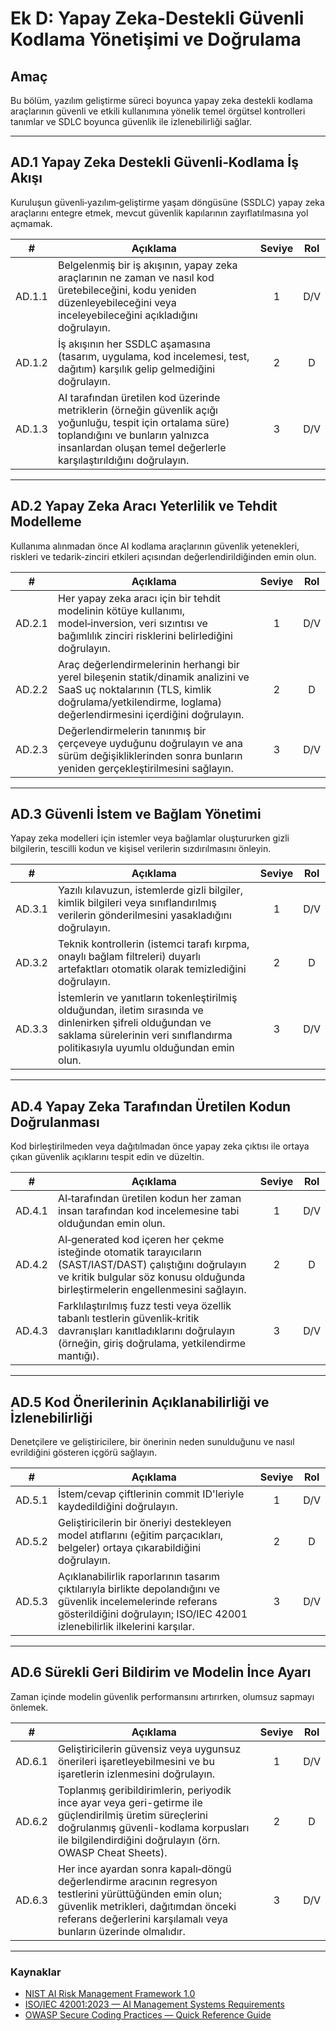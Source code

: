 # Ek D: Yapay Zeka-Destekli Güvenli Kodlama Yönetişimi ve Doğrulama

## Amaç

Bu bölüm, yazılım geliştirme süreci boyunca yapay zeka destekli kodlama araçlarının güvenli ve etkili kullanımına yönelik temel örgütsel kontrolleri tanımlar ve SDLC boyunca güvenlik ile izlenebilirliği sağlar.

---

## AD.1 Yapay Zeka Destekli Güvenli‑Kodlama İş Akışı

Kuruluşun güvenli‑yazılım‑geliştirme yaşam döngüsüne (SSDLC) yapay zeka araçlarını entegre etmek, mevcut güvenlik kapılarının zayıflatılmasına yol açmamak.

|   #    | Açıklama                                                                                                                                                                                                            | Seviye | Rol |
| :----: | ------------------------------------------------------------------------------------------------------------------------------------------------------------------------------------------------------------------- | :----: | :-: |
| AD.1.1 | Belgelenmiş bir iş akışının, yapay zeka araçlarının ne zaman ve nasıl kod üretebileceğini, kodu yeniden düzenleyebileceğini veya inceleyebileceğini açıkladığını doğrulayın.                                        |   1    | D/V |
| AD.1.2 | İş akışının her SSDLC aşamasına (tasarım, uygulama, kod incelemesi, test, dağıtım) karşılık gelip gelmediğini doğrulayın.                                                                                           |   2    |  D  |
| AD.1.3 | AI tarafından üretilen kod üzerinde metriklerin (örneğin güvenlik açığı yoğunluğu, tespit için ortalama süre) toplandığını ve bunların yalnızca insanlardan oluşan temel değerlerle karşılaştırıldığını doğrulayın. |   3    | D/V |

---

## AD.2 Yapay Zeka Aracı Yeterlilik ve Tehdit Modelleme

Kullanıma alınmadan önce AI kodlama araçlarının güvenlik yetenekleri, riskleri ve tedarik‑zinciri etkileri açısından değerlendirildiğinden emin olun.

|   #    | Açıklama                                                                                                                                                                                        | Seviye | Rol |
| :----: | ----------------------------------------------------------------------------------------------------------------------------------------------------------------------------------------------- | :----: | :-: |
| AD.2.1 | Her yapay zeka aracı için bir tehdit modelinin kötüye kullanımı, model‑inversion, veri sızıntısı ve bağımlılık zinciri risklerini belirlediğini doğrulayın.                                     |   1    | D/V |
| AD.2.2 | Araç değerlendirmelerinin herhangi bir yerel bileşenin statik/dinamik analizini ve SaaS uç noktalarının (TLS, kimlik doğrulama/yetkilendirme, loglama) değerlendirmesini içerdiğini doğrulayın. |   2    |  D  |
| AD.2.3 | Değerlendirmelerin tanınmış bir çerçeveye uyduğunu doğrulayın ve ana sürüm değişikliklerinden sonra bunların yeniden gerçekleştirilmesini sağlayın.                                             |   3    | D/V |

---

## AD.3 Güvenli İstem ve Bağlam Yönetimi

Yapay zeka modelleri için istemler veya bağlamlar oluştururken gizli bilgilerin, tescilli kodun ve kişisel verilerin sızdırılmasını önleyin.

|   #    | Açıklama                                                                                                                                                                                      | Seviye | Rol |
| :----: | --------------------------------------------------------------------------------------------------------------------------------------------------------------------------------------------- | :----: | :-: |
| AD.3.1 | Yazılı kılavuzun, istemlerde gizli bilgiler, kimlik bilgileri veya sınıflandırılmış verilerin gönderilmesini yasakladığını doğrulayın.                                                        |   1    | D/V |
| AD.3.2 | Teknik kontrollerin (istemci tarafı kırpma, onaylı bağlam filtreleri) duyarlı artefaktları otomatik olarak temizlediğini doğrulayın.                                                          |   2    |  D  |
| AD.3.3 | İstemlerin ve yanıtların tokenleştirilmiş olduğundan, iletim sırasında ve dinlenirken şifreli olduğundan ve saklama sürelerinin veri sınıflandırma politikasıyla uyumlu olduğundan emin olun. |   3    | D/V |

---

## AD.4 Yapay Zeka Tarafından Üretilen Kodun Doğrulanması

Kod birleştirilmeden veya dağıtılmadan önce yapay zeka çıktısı ile ortaya çıkan güvenlik açıklarını tespit edin ve düzeltin.

|   #    | Açıklama                                                                                                                                                                                     | Seviye | Rol |
| :----: | -------------------------------------------------------------------------------------------------------------------------------------------------------------------------------------------- | :----: | :-: |
| AD.4.1 | AI‑tarafından üretilen kodun her zaman insan tarafından kod incelemesine tabi olduğundan emin olun.                                                                                          |   1    | D/V |
| AD.4.2 | AI‑generated kod içeren her çekme isteğinde otomatik tarayıcıların (SAST/IAST/DAST) çalıştığını doğrulayın ve kritik bulgular söz konusu olduğunda birleştirmelerin engellenmesini sağlayın. |   2    |  D  |
| AD.4.3 | Farklılaştırılmış fuzz testi veya özellik tabanlı testlerin güvenlik‑kritik davranışları kanıtladıklarını doğrulayın (örneğin, giriş doğrulama, yetkilendirme mantığı).                      |   3    | D/V |

---

## AD.5 Kod Önerilerinin Açıklanabilirliği ve İzlenebilirliği

Denetçilere ve geliştiricilere, bir önerinin neden sunulduğunu ve nasıl evrildiğini gösteren içgörü sağlayın.

|   #    | Açıklama                                                                                                                                                                                    | Seviye | Rol |
| :----: | ------------------------------------------------------------------------------------------------------------------------------------------------------------------------------------------- | :----: | :-: |
| AD.5.1 | İstem/cevap çiftlerinin commit ID'leriyle kaydedildiğini doğrulayın.                                                                                                                        |   1    | D/V |
| AD.5.2 | Geliştiricilerin bir öneriyi destekleyen model atıflarını (eğitim parçacıkları, belgeler) ortaya çıkarabildiğini doğrulayın.                                                                |   2    |  D  |
| AD.5.3 | Açıklanabilirlik raporlarının tasarım çıktılarıyla birlikte depolandığını ve güvenlik incelemelerinde referans gösterildiğini doğrulayın; ISO/IEC 42001 izlenebilirlik ilkelerini karşılar. |   3    | D/V |

---

## AD.6 Sürekli Geri Bildirim ve Modelin İnce Ayarı

Zaman içinde modelin güvenlik performansını artırırken, olumsuz sapmayı önlemek.

|   #    | Açıklama                                                                                                                                                                                                           | Seviye | Rol |
| :----: | ------------------------------------------------------------------------------------------------------------------------------------------------------------------------------------------------------------------ | :----: | :-: |
| AD.6.1 | Geliştiricilerin güvensiz veya uygunsuz önerileri işaretleyebilmesini ve bu işaretlerin izlenmesini doğrulayın.                                                                                                    |   1    | D/V |
| AD.6.2 | Toplanmış geribildirimlerin, periyodik ince ayar veya geri-getirme ile güçlendirilmiş üretim süreçlerini doğrulanmış güvenli-kodlama korpusları ile bilgilendirdiğini doğrulayın (örn. OWASP Cheat Sheets).        |   2    |  D  |
| AD.6.3 | Her ince ayardan sonra kapalı‑döngü değerlendirme aracının regresyon testlerini yürüttüğünden emin olun; güvenlik metrikleri, dağıtımdan önceki referans değerlerini karşılamalı veya bunların üzerinde olmalıdır. |   3    | D/V |

---

### Kaynaklar

* [NIST AI Risk Management Framework 1.0](https://nvlpubs.nist.gov/nistpubs/ai/nist.ai.100-1.pdf)
* [ISO/IEC 42001:2023 — AI Management Systems Requirements](https://www.iso.org/standard/81230.html)
* [OWASP Secure Coding Practices — Quick Reference Guide](https://owasp.org/www-project-secure-coding-practices-quick-reference-guide/)

